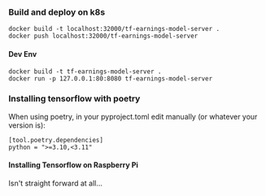 

### Build and deploy on k8s

```
docker build -t localhost:32000/tf-earnings-model-server .
docker push localhost:32000/tf-earnings-model-server
```

#### Dev Env

```angular2html
docker build -t tf-earnings-model-server .
docker run -p 127.0.0.1:80:8080 tf-earnings-model-server
```

### Installing tensorflow with poetry

When using poetry, in your pyproject.toml edit manually (or whatever your version is):

```
[tool.poetry.dependencies]
python = ">=3.10,<3.11"
```

#### Installing Tensorflow on Raspberry Pi

Isn't straight forward at all...

